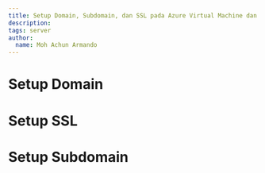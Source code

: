 ```yaml
---
title: Setup Domain, Subdomain, dan SSL pada Azure Virtual Machine dan Namecheap
description: 
tags: server
author:
  name: Moh Achun Armando
---
```


# Setup Domain

# Setup SSL

# Setup Subdomain
